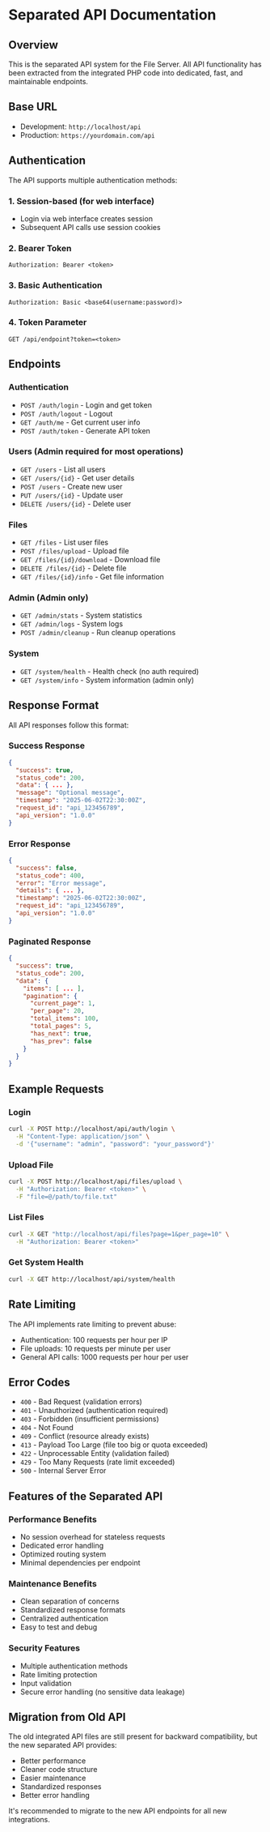 # Separated API Documentation

## Overview
This is the separated API system for the File Server. All API functionality has been extracted from the integrated PHP code into dedicated, fast, and maintainable endpoints.

## Base URL
- Development: `http://localhost/api`
- Production: `https://yourdomain.com/api`

## Authentication
The API supports multiple authentication methods:

### 1. Session-based (for web interface)
- Login via web interface creates session
- Subsequent API calls use session cookies

### 2. Bearer Token
```http
Authorization: Bearer <token>
```

### 3. Basic Authentication
```http
Authorization: Basic <base64(username:password)>
```

### 4. Token Parameter
```http
GET /api/endpoint?token=<token>
```

## Endpoints

### Authentication
- `POST /auth/login` - Login and get token
- `POST /auth/logout` - Logout
- `GET /auth/me` - Get current user info
- `POST /auth/token` - Generate API token

### Users (Admin required for most operations)
- `GET /users` - List all users
- `GET /users/{id}` - Get user details
- `POST /users` - Create new user
- `PUT /users/{id}` - Update user
- `DELETE /users/{id}` - Delete user

### Files
- `GET /files` - List user files
- `POST /files/upload` - Upload file
- `GET /files/{id}/download` - Download file
- `DELETE /files/{id}` - Delete file
- `GET /files/{id}/info` - Get file information

### Admin (Admin only)
- `GET /admin/stats` - System statistics
- `GET /admin/logs` - System logs
- `POST /admin/cleanup` - Run cleanup operations

### System
- `GET /system/health` - Health check (no auth required)
- `GET /system/info` - System information (admin only)

## Response Format
All API responses follow this format:

### Success Response
```json
{
  "success": true,
  "status_code": 200,
  "data": { ... },
  "message": "Optional message",
  "timestamp": "2025-06-02T22:30:00Z",
  "request_id": "api_123456789",
  "api_version": "1.0.0"
}
```

### Error Response
```json
{
  "success": false,
  "status_code": 400,
  "error": "Error message",
  "details": { ... },
  "timestamp": "2025-06-02T22:30:00Z",
  "request_id": "api_123456789",
  "api_version": "1.0.0"
}
```

### Paginated Response
```json
{
  "success": true,
  "status_code": 200,
  "data": {
    "items": [ ... ],
    "pagination": {
      "current_page": 1,
      "per_page": 20,
      "total_items": 100,
      "total_pages": 5,
      "has_next": true,
      "has_prev": false
    }
  }
}
```

## Example Requests

### Login
```bash
curl -X POST http://localhost/api/auth/login \
  -H "Content-Type: application/json" \
  -d '{"username": "admin", "password": "your_password"}'
```

### Upload File
```bash
curl -X POST http://localhost/api/files/upload \
  -H "Authorization: Bearer <token>" \
  -F "file=@/path/to/file.txt"
```

### List Files
```bash
curl -X GET "http://localhost/api/files?page=1&per_page=10" \
  -H "Authorization: Bearer <token>"
```

### Get System Health
```bash
curl -X GET http://localhost/api/system/health
```

## Rate Limiting
The API implements rate limiting to prevent abuse:
- Authentication: 100 requests per hour per IP
- File uploads: 10 requests per minute per user
- General API calls: 1000 requests per hour per user

## Error Codes
- `400` - Bad Request (validation errors)
- `401` - Unauthorized (authentication required)
- `403` - Forbidden (insufficient permissions)
- `404` - Not Found
- `409` - Conflict (resource already exists)
- `413` - Payload Too Large (file too big or quota exceeded)
- `422` - Unprocessable Entity (validation failed)
- `429` - Too Many Requests (rate limit exceeded)
- `500` - Internal Server Error

## Features of the Separated API

### Performance Benefits
- No session overhead for stateless requests
- Dedicated error handling
- Optimized routing system
- Minimal dependencies per endpoint

### Maintenance Benefits
- Clean separation of concerns
- Standardized response formats
- Centralized authentication
- Easy to test and debug

### Security Features
- Multiple authentication methods
- Rate limiting protection
- Input validation
- Secure error handling (no sensitive data leakage)

## Migration from Old API
The old integrated API files are still present for backward compatibility, but the new separated API provides:
- Better performance
- Cleaner code structure
- Easier maintenance
- Standardized responses
- Better error handling

It's recommended to migrate to the new API endpoints for all new integrations.
